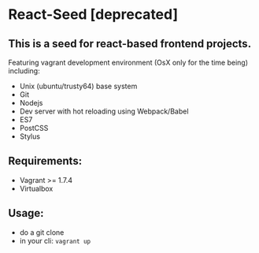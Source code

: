 # React-Seed [deprecated]


This is a seed for react-based frontend projects.
---
Featuring vagrant development environment (OsX only for the time being) including:

* Unix (ubuntu/trusty64) base system
* Git
* Nodejs
* Dev server with hot reloading using Webpack/Babel
* ES7
* PostCSS
* Stylus

Requirements:
---
* Vagrant >= 1.7.4
* Virtualbox

Usage:
---
* do a git clone
* in your cli: `vagrant up`

